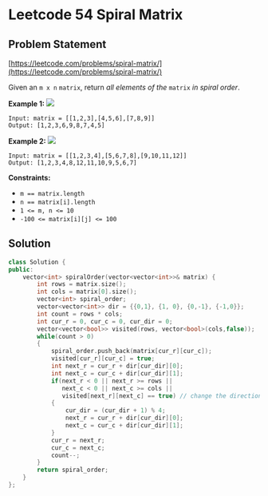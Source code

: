 # Leetcode 54 Spiral Matrix

## Problem Statement

[https://leetcode.com/problems/spiral-matrix/](https://leetcode.com/problems/spiral-matrix/)

Given an `m x n` `matrix`, return _all elements of the_ `matrix` _in spiral order_.

**Example 1:** ![](https://assets.leetcode.com/uploads/2020/11/13/spiral1.jpg)

```text
Input: matrix = [[1,2,3],[4,5,6],[7,8,9]]
Output: [1,2,3,6,9,8,7,4,5]
```

**Example 2:** ![](https://assets.leetcode.com/uploads/2020/11/13/spiral.jpg)

```text
Input: matrix = [[1,2,3,4],[5,6,7,8],[9,10,11,12]]
Output: [1,2,3,4,8,12,11,10,9,5,6,7]
```

**Constraints:**

* `m == matrix.length`
* `n == matrix[i].length`
* `1 <= m, n <= 10`
* `-100 <= matrix[i][j] <= 100`

## Solution

```cpp
class Solution {
public:
    vector<int> spiralOrder(vector<vector<int>>& matrix) {
        int rows = matrix.size();
        int cols = matrix[0].size();
        vector<int> spiral_order;
        vector<vector<int>> dir = {{0,1}, {1, 0}, {0,-1}, {-1,0}};
        int count = rows * cols;
        int cur_r = 0, cur_c = 0, cur_dir = 0;
        vector<vector<bool>> visited(rows, vector<bool>(cols,false));
        while(count > 0)
        {
            spiral_order.push_back(matrix[cur_r][cur_c]);
            visited[cur_r][cur_c] = true;
            int next_r = cur_r + dir[cur_dir][0];
            int next_c = cur_c + dir[cur_dir][1];
            if(next_r < 0 || next_r >= rows ||
               next_c < 0 || next_c >= cols ||
               visited[next_r][next_c] == true) // change the direction
            {
                cur_dir = (cur_dir + 1) % 4;
                next_r = cur_r + dir[cur_dir][0];
                next_c = cur_c + dir[cur_dir][1];
            }
            cur_r = next_r;
            cur_c = next_c; 
            count--;
        }
        return spiral_order;        
    }
};
```

